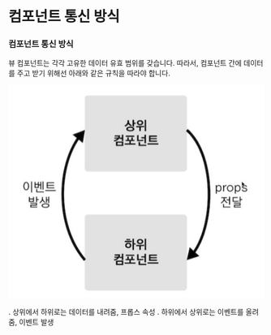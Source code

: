 # 컴포넌트 통신 방식

### 컴포넌트 통신 방식
    
뷰 컴포넌트는 각각 고유한 데이터 유효 범위를 갖습니다. 따라서, 컴포넌트 간에 데이터를 주고 받기 위해선 아래와 같은 규칙을 따라야 합니다.

![02](./img/02.JPG)

&#46; 상위에서 하위로는 데이터를 내려줌, 프롭스 속성
&#46; 하위에서 상위로는 이벤트를 올려줌, 이벤트 발생

